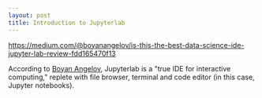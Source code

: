 ```yaml
---
layout: post
title: Introduction to Jupyterlab
---
```


https://medium.com/@boyanangelov/is-this-the-best-data-science-ide-jupyter-lab-review-fdd165470f13

According to [Boyan Angelov](https://medium.com/@boyanangelov), Jupyterlab is a "true IDE for interactive computing," replete with file browser, terminal and code editor (in this case, Jupyter notebooks). 
